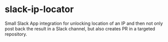 # slack-ip-locator

Small Slack App integration for unlocking location of an IP and then not only post back the result in a Slack channel, but also creates PR in a targeted repository. 
